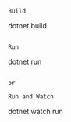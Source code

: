 ```

Build
```
dotnet build
```

Run
```
dotnet run 
```

or

Run and Watch
```
dotnet watch run
```
